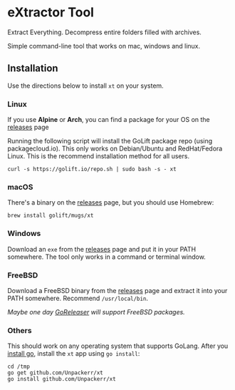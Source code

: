 # eXtractor Tool

Extract Everything. Decompress entire folders filled with archives.

Simple command-line tool that works on mac, windows and linux.

## Installation

Use the directions below to install `xt` on your system.

### Linux

If you use **Alpine** or **Arch**, you can find a package for your OS on the [releases] page

Running the following script will install the GoLift package repo (using packagecloud.io).
This only works on Debian/Ubuntu and RedHat/Fedora Linux.
This is the recommend installation method for all users.

```shell
curl -s https://golift.io/repo.sh | sudo bash -s - xt
```

### macOS

There's a binary on the [releases] page, but you should use Homebrew:

```shell
brew install golift/mugs/xt
```

### Windows

Download an `exe` from the [releases] page and put it in your PATH somewhere.
The tool only works in a command or terminal window.

### FreeBSD

Download a FreeBSD binary from the [releases] page and extract it into your PATH somewhere. Recommend `/usr/local/bin`.

_Maybe one day [GoReleaser] will support FreeBSD packages._

### Others

This should work on any operating system that supports GoLang.
After you [install go](https://go.dev/doc/install), install the `xt` app using `go install`:
```shell
cd /tmp
go get github.com/Unpackerr/xt
go install github.com/Unpackerr/xt
```


[releases]: https://github.com/Unpackerr/xt/releases
[GoReleaser]: https://github.com/goreleaser/goreleaser